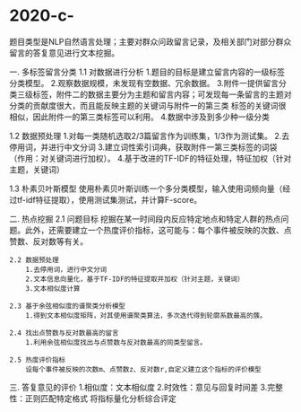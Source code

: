 # 2020-c-
题目类型是NLP自然语言处理；主要对群众问政留言记录，及相关部门对部分群众留言的答复意见进行文本挖掘。

一. 多标签留言分类
  1.1 对数据进行分析
    1.题目的目标是建立留言内容的一级标签分类模型。
    2.观察数据规模，未发现有空数据、冗余数据。
    3.附件一提供留言分类三级标签，附件二的数据主要分为主题和留言内容；可发现每一条留言的主题对分类的贡献度很大，而且能反映主题的关键词与附件一的第三类
    标签的关键词很相似，因此附件一的第三类标签可以利用。
    4.数据中涉及到多少种一级分类
    
  1.2 数据预处理
    1.对每一类随机选取2/3篇留言作为训练集，1/3作为测试集。
    2.去停用词，并进行中文分词
    3.建立词性索引词典，获取附件一第三类标签的词袋（作用：对关键词进行加权）。
    4.基于改进的TF-IDF的特征处理，特征加权（针对主题，关键词）
    
  1.3 朴素贝叶斯模型
    使用朴素贝叶斯训练一个多分类模型，输入使用词频向量（经过tf-idf特征提取），使用测试集测试，并计算F-score。
    
二. 热点挖掘
    2.1 问题目标
       挖掘在某一时间段内反应特定地点和特定人群的热点问题。此外，还需要建立一个热度评价指标，这可能与：每个事件被反映的次数、点赞数、反对数等有关。
    
    2.2 数据预处理
        1.去停用词，进行中文分词
        2.文本信息向量化，基于TF-IDF的特征提取并加权（针对主题，关键词）
        3.文本相似度计算
        
    2.3 基于余弦相似度的谱聚类分析模型
        1.得到文本相似度矩阵，对其使用谱聚类算法，多次迭代得到轮廓系数最高的蔟。
        
    2.4 找出点赞数与反对数最高的留言
        1.利用余弦相似度找出与点赞数与反对数最高的同类型留言。
    
    2.5 热度评价指标
        设每个事件被反映的次数m、点赞数z、反对数r,自定义建立这个指标的评价模型
        
 三. 答复意见的评价
    1.相似度：文本相似度
    2.时效性：意见与回复时间差
    3.完整性：正则匹配特定格式
    将指标量化分析综合评定
